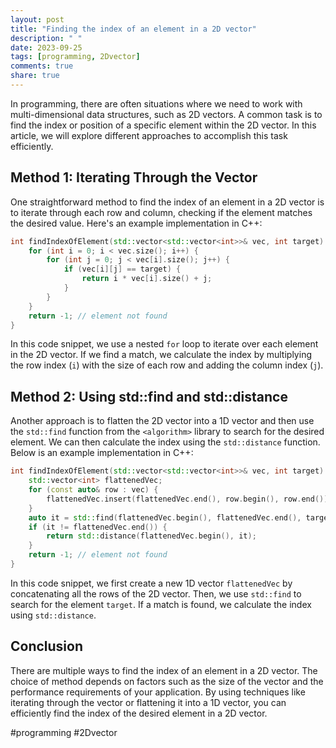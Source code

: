 ```yaml
---
layout: post
title: "Finding the index of an element in a 2D vector"
description: " "
date: 2023-09-25
tags: [programming, 2Dvector]
comments: true
share: true
---
```


In programming, there are often situations where we need to work with multi-dimensional data structures, such as 2D vectors. A common task is to find the index or position of a specific element within the 2D vector. In this article, we will explore different approaches to accomplish this task efficiently.

## Method 1: Iterating Through the Vector

One straightforward method to find the index of an element in a 2D vector is to iterate through each row and column, checking if the element matches the desired value. Here's an example implementation in C++:

```cpp
int findIndexOfElement(std::vector<std::vector<int>>& vec, int target) {
    for (int i = 0; i < vec.size(); i++) {
        for (int j = 0; j < vec[i].size(); j++) {
            if (vec[i][j] == target) {
                return i * vec[i].size() + j;
            }
        }
    }
    return -1; // element not found
}
```
In this code snippet, we use a nested `for` loop to iterate over each element in the 2D vector. If we find a match, we calculate the index by multiplying the row index (`i`) with the size of each row and adding the column index (`j`).

## Method 2: Using std::find and std::distance

Another approach is to flatten the 2D vector into a 1D vector and then use the `std::find` function from the `<algorithm>` library to search for the desired element. We can then calculate the index using the `std::distance` function. Below is an example implementation in C++:

```cpp
int findIndexOfElement(std::vector<std::vector<int>>& vec, int target) {
    std::vector<int> flattenedVec;
    for (const auto& row : vec) {
        flattenedVec.insert(flattenedVec.end(), row.begin(), row.end());
    }
    auto it = std::find(flattenedVec.begin(), flattenedVec.end(), target);
    if (it != flattenedVec.end()) {
        return std::distance(flattenedVec.begin(), it);
    }
    return -1; // element not found
}
```

In this code snippet, we first create a new 1D vector `flattenedVec` by concatenating all the rows of the 2D vector. Then, we use `std::find` to search for the element `target`. If a match is found, we calculate the index using `std::distance`.

## Conclusion

There are multiple ways to find the index of an element in a 2D vector. The choice of method depends on factors such as the size of the vector and the performance requirements of your application. By using techniques like iterating through the vector or flattening it into a 1D vector, you can efficiently find the index of the desired element in a 2D vector.

#programming #2Dvector